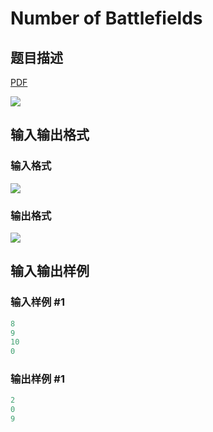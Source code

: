 # Number of Battlefields

## 题目描述

[problemUrl]: https://uva.onlinejudge.org/index.php?option=com_onlinejudge&Itemid=8&category=226&page=show_problem&problem=3007

[PDF](https://uva.onlinejudge.org/external/118/p11885.pdf)

![](https://cdn.luogu.com.cn/upload/vjudge_pic/UVA11885/f016b801db7708c13685ddf9c6a988654ea8e291.png)

## 输入输出格式

### 输入格式

![](https://cdn.luogu.com.cn/upload/vjudge_pic/UVA11885/4f203c59f19ba6c6cfcab9de7bcb1d581abfb4ea.png)

### 输出格式

![](https://cdn.luogu.com.cn/upload/vjudge_pic/UVA11885/db64a6cb7813f06e25be55e4f299802e0acdc957.png)

## 输入输出样例

### 输入样例 #1

```cpp
8
9
10
0
```


### 输出样例 #1

```cpp
2
0
9
```


